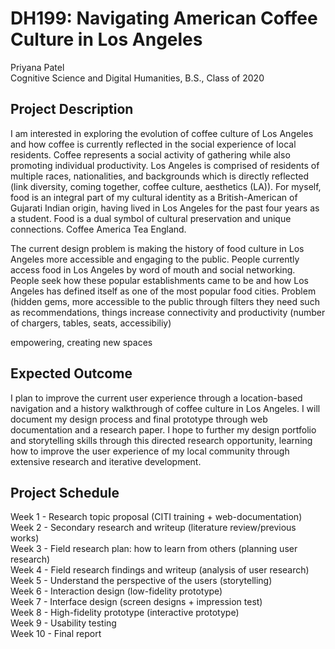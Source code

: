 # DH199: Navigating American Coffee Culture in Los Angeles
Priyana Patel <br/>
Cognitive Science and Digital Humanities, B.S., Class of 2020 <br/>

## Project Description 
I am interested in exploring the evolution of coffee culture of Los Angeles and how coffee is currently reflected in the social experience of local residents. Coffee represents a social activity of gathering while also promoting individual productivity. Los Angeles is comprised of residents of multiple races, nationalities, and backgrounds which is directly reflected (link diversity, coming together, coffee culture, aesthetics (LA)). For myself, food is an integral part of my cultural identity as a British-American of Gujarati Indian origin, having lived in Los Angeles for the past four years as a student. Food is a dual symbol of cultural preservation and unique connections. Coffee America Tea England. 

The current design problem is making the history of food culture in Los Angeles more accessible and engaging to the public. People currently access food in Los Angeles by word of mouth and social networking. People seek how these popular establishments came to be and how Los Angeles has defined itself as one of the most popular food cities. Problem (hidden gems, more accessible to the public through filters they need such as recommendations, things increase connectivity and productivity (number of chargers, tables, seats, accessibiliy)  

empowering, creating new spaces 

## Expected Outcome
I plan to improve the current user experience through a location-based navigation and a history walkthrough of coffee culture in Los Angeles. I will document my design process and final prototype through web documentation and a research paper. I hope to further my design portfolio and storytelling skills through this directed research opportunity, learning how to improve the user experience of my local community through extensive research and iterative development. 

## Project Schedule 
Week 1 - Research topic proposal (CITI training + web-documentation) <br/>
Week 2 - Secondary research and writeup (literature review/previous works) <br/>
Week 3 - Field research plan: how to learn from others (planning user research) <br/>
Week 4 - Field research findings and writeup (analysis of user research) <br/>
Week 5 - Understand the perspective of the users (storytelling) <br/>
Week 6 - Interaction design (low-fidelity prototype) <br/>
Week 7 - Interface design (screen designs + impression test) <br/>
Week 8 - High-fidelity prototype (interactive prototype) <br/>
Week 9 - Usability testing <br/>
Week 10 - Final report <br/>
